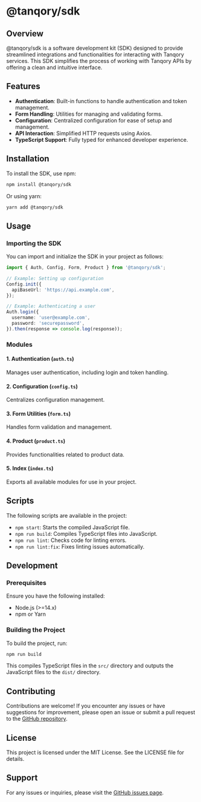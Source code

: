 # @tanqory/sdk

## Overview
@tanqory/sdk is a software development kit (SDK) designed to provide streamlined integrations and functionalities for interacting with Tanqory services. This SDK simplifies the process of working with Tanqory APIs by offering a clean and intuitive interface.

## Features
- **Authentication**: Built-in functions to handle authentication and token management.
- **Form Handling**: Utilities for managing and validating forms.
- **Configuration**: Centralized configuration for ease of setup and management.
- **API Interaction**: Simplified HTTP requests using Axios.
- **TypeScript Support**: Fully typed for enhanced developer experience.

## Installation
To install the SDK, use npm:

```bash
npm install @tanqory/sdk
```

Or using yarn:

```bash
yarn add @tanqory/sdk
```

## Usage
### Importing the SDK
You can import and initialize the SDK in your project as follows:

```typescript
import { Auth, Config, Form, Product } from '@tanqory/sdk';

// Example: Setting up configuration
Config.init({
  apiBaseUrl: 'https://api.example.com',
});

// Example: Authenticating a user
Auth.login({
  username: 'user@example.com',
  password: 'securepassword',
}).then(response => console.log(response));
```

### Modules
#### 1. Authentication (`auth.ts`)
Manages user authentication, including login and token handling.

#### 2. Configuration (`config.ts`)
Centralizes configuration management.

#### 3. Form Utilities (`form.ts`)
Handles form validation and management.

#### 4. Product (`product.ts`)
Provides functionalities related to product data.

#### 5. Index (`index.ts`)
Exports all available modules for use in your project.

## Scripts
The following scripts are available in the project:

- `npm start`: Starts the compiled JavaScript file.
- `npm run build`: Compiles TypeScript files into JavaScript.
- `npm run lint`: Checks code for linting errors.
- `npm run lint:fix`: Fixes linting issues automatically.

## Development
### Prerequisites
Ensure you have the following installed:
- Node.js (>=14.x)
- npm or Yarn

### Building the Project
To build the project, run:

```bash
npm run build
```

This compiles TypeScript files in the `src/` directory and outputs the JavaScript files to the `dist/` directory.

## Contributing
Contributions are welcome! If you encounter any issues or have suggestions for improvement, please open an issue or submit a pull request to the [GitHub repository](https://github.com/tanqory/tanqory-sdk).

## License
This project is licensed under the MIT License. See the LICENSE file for details.

## Support
For any issues or inquiries, please visit the [GitHub issues page](https://github.com/tanqory/tanqory-sdk/issues).